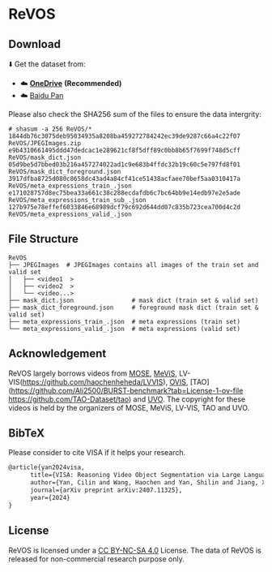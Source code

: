 # ReVOS

## Download

⬇️ Get the dataset from: 

 - ☁️ [**OneDrive**](https://mailsjlueducn-my.sharepoint.com/:f:/g/personal/yancl9918_mails_jlu_edu_cn/Ek3rFeIbNZtAv8kxVxr5n6sBoJZWbVZXHFxWYYxIq7kFKQ?e=Hx2JVd) **(Recommended)**
 - ☁️ [Baidu Pan](https://pan.baidu.com/s/1StuFnJdLnc5wl3MjndSQ_g?pwd=visa)

 Please also check the SHA256 sum of the files to ensure the data intergrity:
 ```
# shasum -a 256 ReVOS/*
1844db76c3075deb95034935a8208ba459272784242ec39de9287c66a4c22f07  ReVOS/JPEGImages.zip
e9b4310661495ddd47dedcac1e289621cf8f5dff89c0bb8b65f7699f748d5cff  ReVOS/mask_dict.json
05d9be5d7bbed03b216a457274022ad1c9e683b4ffdc32b19c60c5e797fd8f01  ReVOS/mask_dict_foreground.json
3917dfba8725d080c8658dc43ad4a84cf41ce51438acfaee70bef5aa0310417a  ReVOS/meta_expressions_train_.json
e171028757d8ec75bea33a661c38c288ecdafdb6c7bc64bb9e14edb97e2e5ade  ReVOS/meta_expressions_train_sub_.json
127b975e78effef6033846e68989dcf79c692d644dd07c835b723cea700d4c2d  ReVOS/meta_expressions_valid_.json
 ```

## File Structure
```
ReVOS
├── JPEGImages  # JPEGImages contains all images of the train set and valid set
│   ├── <video1  >
│   ├── <video2  >
│   └── <video...>
├── mask_dict.json                # mask dict (train set & valid set)
├── mask_dict_foreground.json     # foreground mask dict (train set & valid set)
├── meta_expressions_train_.json  # meta expressions (train set)
└── meta_expressions_valid_.json  # meta expressions (valid set)
```

## Acknowledgement
ReVOS largely borrows videos from [MOSE]( https://github.com/henghuiding/MOSE-api), [MeViS]( https://github.com/henghuiding/MeViS), LV-VIS(https://github.com/haochenheheda/LVVIS), [OVIS](https://songbai.site/ovis/), [TAO](https://github.com/Ali2500/BURST-benchmark?tab=License-1-ov-file
https://github.com/TAO-Dataset/tao) and [UVO](https://arxiv.org/pdf/2104.04691). 
The copyright for these videos is held by the organizers of MOSE, MeViS, LV-VIS, TAO and UVO.

## BibTeX
Please consider to cite VISA if it helps your research.

```latex
@article{yan2024visa,
      title={VISA: Reasoning Video Object Segmentation via Large Language Models}, 
      author={Yan, Cilin and Wang, Haochen and Yan, Shilin and Jiang, Xiaolong and Hu, Yao and Kang, Guoliang and Xie, Weidi and Gavves, Efstratios},
      journal={arXiv preprint arXiv:2407.11325},
      year={2024}
}
```

## License
ReVOS is licensed under a [CC BY-NC-SA 4.0](https://creativecommons.org/licenses/by-nc-sa/4.0/) License. The data of ReVOS is released for non-commercial research purpose only.
